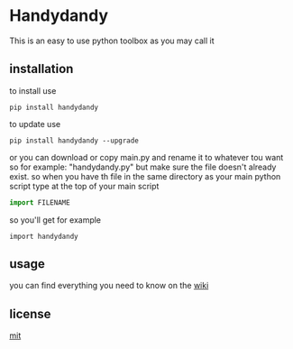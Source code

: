 # Handydandy
This is an easy to use python toolbox as you may call it
## installation
to install use
```
pip install handydandy
```
to update use
```
pip install handydandy --upgrade
```
or you can download or copy main.py and rename it to whatever tou want so for example: "handydandy.py" but make sure the file doesn't already exist. so when you have th file in the same directory as your main python script type at the top of your main script
```python
import FILENAME
```
so you'll get for example
```
import handydandy
```
## usage
you can find everything you need to know on the [wiki](https://github.com/lucasammer/handydandy/wiki)
## license
[mit](https://github.com/lucasammer/handydandy/blob/master/LICENSE)
